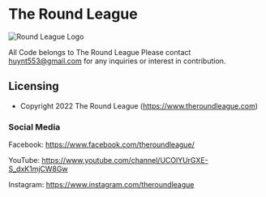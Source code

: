 # The Round League

![Round League Logo](https://static.wixstatic.com/media/b16829_f3a215a62a9f485990b0e43a0a993d3d~mv2.png/v1/fill/w_909,h_335,al_c,q_85,usm_0.66_1.00_0.01/4_edited.webp)

All Code belongs to The Round League
Please contact huynt553@gmail.com for any inquiries or interest in contribution. 

## Licensing

- Copyright 2022 The Round League (https://www.theroundleague.com)

### Social Media

Facebook: <https://www.facebook.com/theroundleague/>

YouTube: <https://www.youtube.com/channel/UCOlYUrGXE-S_dxK1mjCW8Gw>

Instagram: <https://www.instagram.com/theroundleague>
